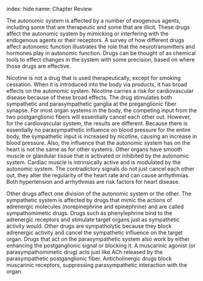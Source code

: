 index: hide
name: Chapter Review

The autonomic system is affected by a number of exogenous agents, including some that are therapeutic and some that are illicit. These drugs affect the autonomic system by mimicking or interfering with the endogenous agents or their receptors. A survey of how different drugs affect autonomic function illustrates the role that the neurotransmitters and hormones play in autonomic function. Drugs can be thought of as chemical tools to effect changes in the system with some precision, based on where those drugs are effective.

Nicotine is not a drug that is used therapeutically, except for smoking cessation. When it is introduced into the body via products, it has broad effects on the autonomic system. Nicotine carries a risk for cardiovascular disease because of these broad effects. The drug stimulates both sympathetic and parasympathetic ganglia at the preganglionic fiber synapse. For most organ systems in the body, the competing input from the two postganglionic fibers will essentially cancel each other out. However, for the cardiovascular system, the results are different. Because there is essentially no parasympathetic influence on blood pressure for the entire body, the sympathetic input is increased by nicotine, causing an increase in blood pressure. Also, the influence that the autonomic system has on the heart is not the same as for other systems. Other organs have smooth muscle or glandular tissue that is activated or inhibited by the autonomic system. Cardiac muscle is intrinsically active and is modulated by the autonomic system. The contradictory signals do not just cancel each other out, they alter the regularity of the heart rate and can cause arrhythmias. Both hypertension and arrhythmias are risk factors for heart disease.

Other drugs affect one division of the autonomic system or the other. The sympathetic system is affected by drugs that mimic the actions of adrenergic molecules (norepinephrine and epinephrine) and are called sympathomimetic drugs. Drugs such as phenylephrine bind to the adrenergic receptors and stimulate target organs just as sympathetic activity would. Other drugs are sympatholytic because they block adrenergic activity and cancel the sympathetic influence on the target organ. Drugs that act on the parasympathetic system also work by either enhancing the postganglionic signal or blocking it. A muscarinic agonist (or parasympathomimetic drug) acts just like ACh released by the parasympathetic postganglionic fiber. Anticholinergic drugs block muscarinic receptors, suppressing parasympathetic interaction with the organ.
